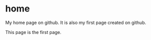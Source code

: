 # home
My home page on github. It is also my first page created on github.

This page is the first page.
